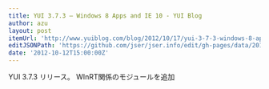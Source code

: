 ```yaml
---
title: YUI 3.7.3 – Windows 8 Apps and IE 10 - YUI Blog
author: azu
layout: post
itemUrl: 'http://www.yuiblog.com/blog/2012/10/17/yui-3-7-3-windows-8-apps-and-ie-10/'
editJSONPath: 'https://github.com/jser/jser.info/edit/gh-pages/data/2012/10/index.json'
date: '2012-10-12T15:00:00Z'
---
```

YUI 3.7.3 リリース。
WInRT関係のモジュールを追加
